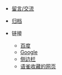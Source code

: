 <!-- _navbar.md -->

* [留言/交流](./md_File/20230818-chat.md)

* [归档](articles_by_date.md)

* 链接
  * [百度](https://www.baidu.com)
  * [Google](https://www.google.com/)
  * [侧边栏](/_sidebar.md)
  * [语雀收藏的网页](https://www.yuque.com/xdd1997/ek3kug/yhk0yr8q5hn2syod?singleDoc)
  
  
  
  
